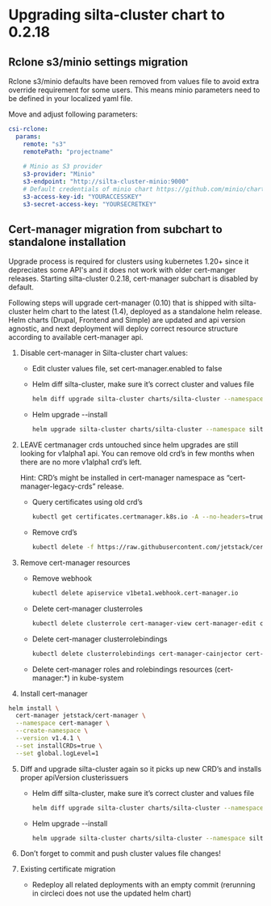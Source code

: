 # Upgrading silta-cluster chart to 0.2.18

## Rclone s3/minio settings migration

Rclone s3/minio defaults have been removed from values file to avoid extra override requirement for some users. This means minio parameters need to be defined in your localized yaml file.

Move and adjust following parameters:
```yaml
csi-rclone:
  params:
    remote: "s3"
    remotePath: "projectname"
    
    # Minio as S3 provider
    s3-provider: "Minio"
    s3-endpoint: "http://silta-cluster-minio:9000"
    # Default credentials of minio chart https://github.com/minio/charts/blob/master/minio/values.yaml
    s3-access-key-id: "YOURACCESSKEY"
    s3-secret-access-key: "YOURSECRETKEY"
```

## Cert-manager migration from subchart to standalone installation

Upgrade process is required for clusters using kubernetes 1.20+ since it depreciates some API's and it does not work with older cert-manger releases. Starting silta-cluster 0.2.18, cert-manager subchart is disabled by default.

Following steps will upgrade cert-manager (0.10) that is shipped with silta-cluster helm chart to the latest (1.4), deployed as a standalone helm release. Helm charts (Drupal, Frontend and Simple) are updated and api version agnostic, and next deployment will deploy correct resource structure according to available cert-manager api.  

1. Disable cert-manager in Silta-cluster chart values:

    - Edit cluster values file, set cert-manager.enabled to false

    - Helm diff silta-cluster, make sure it’s correct cluster and values file
        ```bash
        helm diff upgrade silta-cluster charts/silta-cluster --namespace silta-cluster --values path/to/cluster/values.yaml
        ```

    - Helm upgrade --install
        ```bash
        helm upgrade silta-cluster charts/silta-cluster --namespace silta-cluster --values path/to/cluster/values.yaml
        ```

2. LEAVE certmanager crds untouched since helm upgrades are still looking for v1alpha1 api. You can remove old crd’s in few months when there are no more v1alpha1 crd’s left. 

    Hint: CRD’s might be installed in cert-manager namespace as “cert-manager-legacy-crds” release.

    - Query certificates using old crd’s
      ```bash
      kubectl get certificates.certmanager.k8s.io -A --no-headers=true | wc -l
      ```

    - Remove crd’s
      ```bash
      kubectl delete -f https://raw.githubusercontent.com/jetstack/cert-manager/release-0.10/deploy/manifests/00-crds.yaml
      ```

3. Remove cert-manager resources

    - Remove webhook
      ```bash
      kubectl delete apiservice v1beta1.webhook.cert-manager.io
      ```

    - Delete cert-manager clusterroles
      ```bash
      kubectl delete clusterrole cert-manager-view cert-manager-edit cert-manager-controller-orders cert-manager-controller-issuers cert-manager-controller-ingress-shim cert-manager-controller-clusterissuers cert-manager-controller-challenges cert-manager-controller-certificates cert-manager-cainjector
      ```

    - Delete cert-manager clusterrolebindings
      ```bash
      kubectl delete clusterrolebindings cert-manager-cainjector cert-manager-controller-certificates cert-manager-controller-challenges cert-manager-controller-clusterissuers cert-manager-controller-ingress-shim cert-manager-controller-issuers cert-manager-controller-orders
      ```

    - Delete cert-manager roles and rolebindings resources (cert-manager:*) in kube-system

4. Install cert-manager
```bash
helm install \
  cert-manager jetstack/cert-manager \
  --namespace cert-manager \
  --create-namespace \
  --version v1.4.1 \
  --set installCRDs=true \
  --set global.logLevel=1
```

5. Diff and upgrade silta-cluster again so it picks up new CRD’s and installs proper apiVersion clusterissuers

    - Helm diff silta-cluster, make sure it’s correct cluster and values file
      ```bash
      helm diff upgrade silta-cluster charts/silta-cluster --namespace silta-cluster --values path/to/cluster/values.yaml
      ```

    - Helm upgrade --install 
      ```bash
      helm upgrade silta-cluster charts/silta-cluster --namespace silta-cluster --values path/to/cluster/values.yaml
      ```

6. Don’t forget to commit and push cluster values file changes!

7. Existing certificate migration

    - Redeploy all related deployments with an empty commit (rerunning in circleci does not use the updated helm chart)
